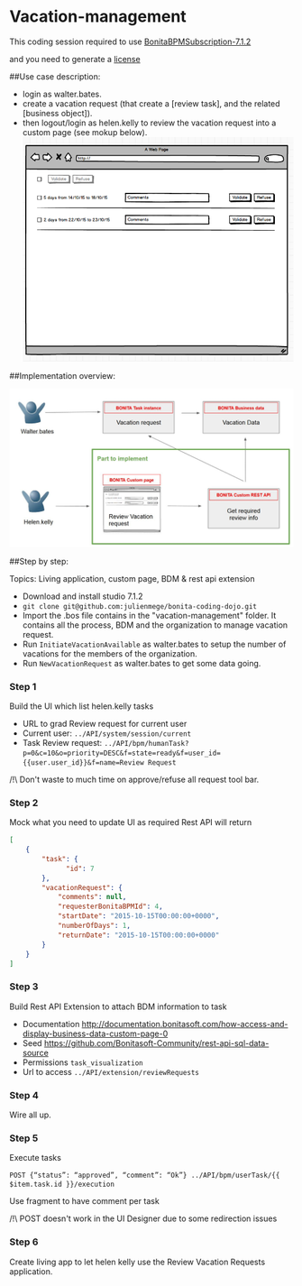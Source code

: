 # Vacation-management

This coding session required to use [BonitaBPMSubscription-7.1.2](https://drive.google.com/a/bonitasoft.com/file/d/0B1YJSVB3Qh-9WklYREpmcDZ6dFk/view?usp=sharing)

and you need to generate a [license](https://v2.customer.bonitasoft.com/license/request) 



##Use case description:

- login as walter.bates.
- create a vacation request (that create a [review task], and the related [business object]). 
- then logout/login as helen.kelly to review the vacation request into a custom page (see mokup below).
![Mockup](./mockup.png?raw=true "Mockup for the review vacation page") 


##Implementation overview:

![exercice](./part1_overview.jpg?raw=true "exercice overview") 


##Step by step:

Topics: Living application, custom page, BDM & rest api extension

- Download and install studio 7.1.2
- `git clone git@github.com:julienmege/bonita-coding-dojo.git`
- Import the .bos file contains in the "vacation-management" folder. It contains all the process, BDM and the organization to manage vacation request.
- Run `InitiateVacationAvailable` as walter.bates to setup the number of vacations for the members of the organization.
- Run `NewVacationRequest` as walter.bates to get some data going.

### Step 1
Build the UI which list helen.kelly tasks
- URL to grad Review request for current user
- Current user: `../API/system/session/current`
- Task Review request: `../API/bpm/humanTask?p=0&c=10&o=priority=DESC&f=state=ready&f=user_id={{user.user_id}}&f=name=Review Request`

/!\ Don't waste to much time on approve/refuse all request tool bar.

### Step 2
Mock what you need to update UI as required
Rest API will return
```JSON
[
    {
        "task": {
	          "id": 7
        },
        "vacationRequest": {
            "comments": null,
            "requesterBonitaBPMId": 4,
            "startDate": "2015-10-15T00:00:00+0000",
            "numberOfDays": 1,
            "returnDate": "2015-10-15T00:00:00+0000"
        }
    }
]
```

### Step 3
Build Rest API Extension to attach BDM information to task
- Documentation http://documentation.bonitasoft.com/how-access-and-display-business-data-custom-page-0
- Seed https://github.com/Bonitasoft-Community/rest-api-sql-data-source
- Permissions `task_visualization`
- Url to access `../API/extension/reviewRequests`

### Step 4
Wire all up.

### Step 5
Execute tasks 
```
POST {“status”: “approved”, “comment”: “Ok”} ../API/bpm/userTask/{{ $item.task.id }}/execution
```
Use fragment to have comment per task

/!\ POST doesn't work in the UI Designer due to some redirection issues

### Step 6
Create living app to let helen kelly use the Review Vacation Requests application.
